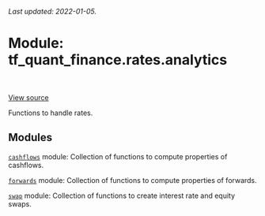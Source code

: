 <!--
This file is generated by a tool. Do not edit directly.
For open-source contributions the docs will be updated automatically.
-->

*Last updated: 2022-01-05.*

<div itemscope itemtype="http://developers.google.com/ReferenceObject">
<meta itemprop="name" content="tf_quant_finance.rates.analytics" />
<meta itemprop="path" content="Stable" />
</div>

# Module: tf_quant_finance.rates.analytics

<!-- Insert buttons and diff -->

<table class="tfo-notebook-buttons tfo-api" align="left">
</table>

<a target="_blank" href="https://github.com/google/tf-quant-finance/blob/master/tf_quant_finance/rates/analytics/__init__.py">View source</a>



Functions to handle rates.



## Modules

[`cashflows`](../../tf_quant_finance/rates/analytics/cashflows.md) module: Collection of functions to compute properties of cashflows.

[`forwards`](../../tf_quant_finance/rates/analytics/forwards.md) module: Collection of functions to compute properties of forwards.

[`swap`](../../tf_quant_finance/rates/analytics/swap.md) module: Collection of functions to create interest rate and equity swaps.

